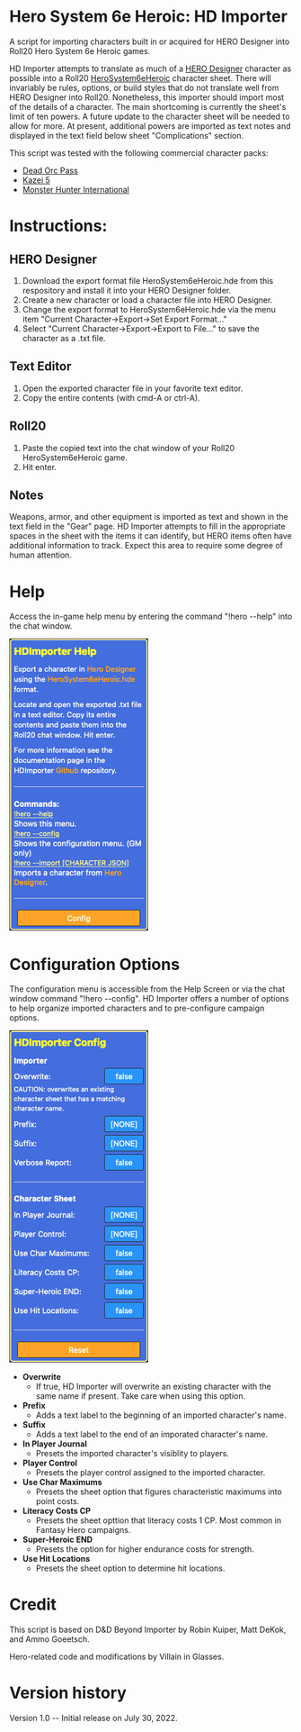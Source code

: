 # Hero System 6e Heroic: HD Importer
A script for importing characters built in or acquired for HERO Designer into Roll20 Hero System 6e Heroic games. 

HD Importer attempts to translate as much of a [HERO Designer](https://www.herogames.com/store/product/1-hero-designer/) character as possible into a Roll20 [HeroSystem6eHeroic](https://github.com/Roll20/roll20-character-sheets/blob/master/HeroSystem6eHeroic/README.md) character sheet. There will invariably be rules, options, or build styles that do not translate well from HERO Designer into Roll20. Nonetheless, this importer should import most of the details of a character. The main shortcoming is currently the sheet's limit of ten powers. A future update to the character sheet will be needed to allow for more. At present, additional powers are imported as text notes and displayed in the text field below sheet "Complications" section.

This script was tested with the following commercial character packs:
- [Dead Orc Pass](https://www.herogames.com/store/product/910-dead-orc-pass-mini-campaign-book-pdfhdc/)
- [Kazei 5](https://www.herogames.com/store/product/92-kazei-5-character-pack/)
- [Monster Hunter International](https://www.herogames.com/store/product/5-monster-hunter-international-character-pack/)

# Instructions:

## HERO Designer

1. Download the export format file HeroSystem6eHeroic.hde from this respository and install it into your HERO Designer folder.
2. Create a new character or load a character file into HERO Designer.
3. Change the export format to HeroSystem6eHeroic.hde via the menu item "Current Character->Export->Set Export Format..."
4. Select "Current Character->Export->Export to File..." to save the character as a .txt file.

## Text Editor
1. Open the exported character file in your favorite text editor.
2. Copy the entire contents (with cmd-A or ctrl-A).

## Roll20

1. Paste the copied text into the chat window of your Roll20 HeroSystem6eHeroic game.
2. Hit enter.

## Notes

Weapons, armor, and other equipment is imported as text and shown in the text field in the "Gear" page. HD Importer attempts to fill in the appropriate spaces in the sheet with the items it can identify, but HERO items often have additional information to track. Expect this area to require some degree of human attention.

# Help
Access the in-game help menu by entering the command "!hero --help" into the chat window.

![HelpMenu](/HeroSystem6eHeroic_HDImporter/images/HelpMenu.png)

# Configuration Options

The configuration menu is accessible from the Help Screen or via the chat window command "!hero --config". HD Importer offers a number of options to help organize imported characters and to pre-configure campaign options.

![HelpMenu](/HeroSystem6eHeroic_HDImporter/images/ConfigMenu.png)

- __Overwrite__ 
    - If true, HD Importer will overwrite an existing character with the same name if present. Take care when using this option.
- __Prefix__ 
    - Adds a text label to the beginning of an imported character's name.
- __Suffix__ 
    - Adds a text label to the end of an imporated character's name.
- __In Player Journal__ 
    - Presets the imported character's visiblity to players.
- __Player Control__ 
    - Presets the player control assigned to the imported character.
- __Use Char Maximums__ 
    - Presets the sheet option that figures characteristic maximums into point costs.
- __Literacy Costs CP__ 
    - Presets the sheet opttion that literacy costs 1 CP. Most common in Fantasy Hero campaigns.
- __Super-Heroic END__ 
    - Presets the option for higher endurance costs for strength.
- __Use Hit Locations__ 
    - Presets the sheet option to determine hit locations. 

# Credit
This script is based on D&D Beyond Importer by Robin Kuiper, Matt DeKok, and Ammo Goeetsch.

Hero-related code and modifications by Villain in Glasses.

# Version history
Version 1.0 -- Initial release on July 30, 2022.
